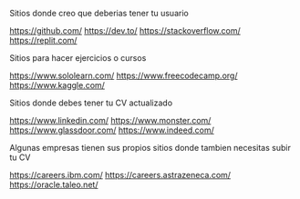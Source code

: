 Sitios donde creo que deberias tener tu usuario

https://github.com/
https://dev.to/
https://stackoverflow.com/
https://replit.com/


Sitios para hacer ejercicios o cursos

https://www.sololearn.com/
https://www.freecodecamp.org/
https://www.kaggle.com/



Sitios donde debes tener tu CV actualizado

https://www.linkedin.com/
https://www.monster.com/
https://www.glassdoor.com/
https://www.indeed.com/

Algunas empresas tienen sus propios sitios donde tambien necesitas subir tu CV

https://careers.ibm.com/
https://careers.astrazeneca.com/
https://oracle.taleo.net/ 
